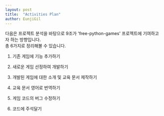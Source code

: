 ```yaml
---
layout: post 
title:  "Activities Plan"
author: EunjiGil
---
```

다음은 프로젝트 분석을 바탕으로 9조가 'free-python-games' 프로젝트에 기여하고자 하는 방향입니다.  
총 6가지로 정리해볼 수 있습니다. 

1) 기존 게임에 기능 추가하기 

2) 새로운 게임 선정하여 개발하기

3) 개발된 게임에 대한 소개 및 교육 문서 제작하기 

4) 교육 문서 영어로 번역하기 

5) 게임 코드의 버그 수정하기 

6) 코드에 주석달기


